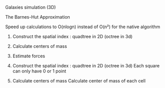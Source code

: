 Galaxies simulation (3D)

The Barnes-Hut Approximation

Speed up calculations to O(nlogn) instead of O(n²) for the native algorithm

1. Construct the spatial index : quadtree in 2D (octree in 3d)
2. Calculate centers of mass
3. Estimate forces

1. Construct the spatial index : quadtree in 2D (octree in 3d)
Each square can only have 0 or 1 point

2. Calculate centers of mass
Calculate center of mass of each cell

